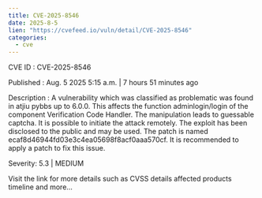 ```yaml
--- 
title: CVE-2025-8546
date: 2025-8-5
lien: "https://cvefeed.io/vuln/detail/CVE-2025-8546"
categories:
  - cve
---
```


CVE ID : CVE-2025-8546

Published :  Aug. 5
2025
5:15 a.m. | 7 hours
51 minutes ago

Description : A vulnerability
which was classified as problematic
was found in atjiu pybbs up to 6.0.0. This affects the function adminlogin/login of the component Verification Code Handler. The manipulation leads to guessable captcha. It is possible to initiate the attack remotely. The exploit has been disclosed to the public and may be used. The patch is named ecaf8d46944fd03e3c4ea05698f8acf0aaa570cf. It is recommended to apply a patch to fix this issue.

Severity: 5.3 | MEDIUM

Visit the link for more details
such as CVSS details
affected products
timeline
and more...

